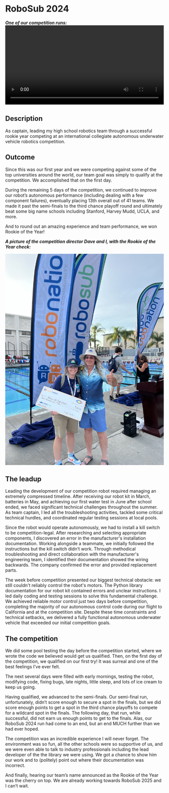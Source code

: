 # RoboSub 2024
***One of our competition runs:***
<video src="videos/goodRunLowQuality.mp4" width="100%" controls></video>


## Description
As captain, leading my high school robotics team through a successful rookie year competing at an international collegiate autonomous underwater vehicle robotics competition.

## Outcome
Since this was our first year and we were competing against some of the top universities around the world, our team goal was simply to qualify at the competition.  We accomplished that on the first day.


During the remaining 5 days of the competition, we continued to improve our robot’s autonomous performance (including dealing with a few component failures), eventually placing 13th overall out of 41 teams.  We made it past the semi-finals to the third chance playoff round and ultimately beat some big name schools including Stanford, Harvey Mudd, UCLA, and more.  


And to round out an amazing experience and team performance, we won Rookie of the Year!

***A picture of the competition director Dave and I, with the Rookie of the Year check:***

![Picture with Dave](/images/haydenDaveAndCheck.jpg)

## The leadup
Leading the development of our competition robot required managing an extremely compressed timeline. After receiving our robot kit in March, batteries in May, and achieving our first water test in June after school ended, we faced significant technical challenges throughout the summer. As team captain, I led all the troubleshooting activities, tackled some critical technical hurdles, and coordinated regular testing sessions at local pools.

Since the robot would operate autonomously, we had to install a kill switch to be competition-legal. After researching and selecting appropriate components, I discovered an error in the manufacturer's installation documentation. Working alongside a teammate, we initially followed the instructions but the kill switch didn’t work. Through methodical troubleshooting and direct collaboration with the manufacturer's engineering team, I identified their documentation showed the wiring backwards. The company confirmed the error and provided replacement parts.

The week before competition presented our biggest technical obstacle: we still couldn't reliably control the robot's motors. The Python library documentation for our robot kit contained errors and unclear instructions. I led daily coding and testing sessions to solve this fundamental challenge. We achieved reliable motor control just two days before competition, completing the majority of our autonomous control code during our flight to California and at the competition site. Despite these time constraints and technical setbacks, we delivered a fully functional autonomous underwater vehicle that exceeded our initial competition goals.


## The competition
We did some pool testing the day before the competition started, where we wrote the code we believed would get us qualified. Then, on the first day of the competition, we qualified on our first try! It was surreal and one of the best feelings I’ve ever felt. 

The next several days were filled with early mornings, testing the robot, modifying code, fixing bugs, late nights, little sleep, and lots of ice cream to keep us going.

Having qualified, we advanced to the semi-finals. Our semi-final run, unfortunately, didn’t score enough to secure a spot in the finals, but we did score enough points to get a spot in the third chance playoffs to compete for a wildcard spot in the finals. The following day, that run, while successful, did not earn us enough points to get to the finals.  Alas, our RoboSub 2024 run had come to an end, but an end MUCH further than we had ever hoped. 

The competition was an incredible experience I will never forget. The environment was so fun, all the other schools were so supportive of us, and we were even able to talk to industry professionals including the lead developer of the the library we were using. We got a chance to show him our work and to (politely) point out where their documentation was incorrect. 

And finally, hearing our team’s name announced as the Rookie of the Year was the cherry on top. We are already working towards RoboSub 2025 and I can’t wait.
